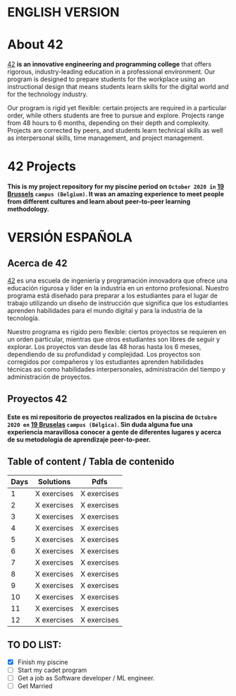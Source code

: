 


# ENGLISH VERSION


# About 42

<a href="https://www.42.us.org/">42</a> **is an innovative engineering and programming college** that offers rigorous, industry-leading education in a professional environment. Our program is designed to prepare students for the workplace using an instructional design that means students learn skills for the digital world and for the technology industry.

Our program is rigid yet flexible: certain projects are required in a particular order, while others students are free to pursue and explore. Projects range from 48 hours to 6 months, depending on their depth and complexity. Projects are corrected by peers, and students learn technical skills as well as interpersonal skills, time management, and project management.


# 42 Projects
#### This is my project repository for my piscine period on `October 2020 in` <a href="https://www.s19.be/">19 Brussels</a> `campus (Belgium)`. It was an amazing experience to meet people from different cultures and learn about peer-to-peer learning methodology.

# VERSIÓN ESPAÑOLA

## Acerca de 42

<a href="https://www.42.us.org/">42</a> es una escuela de ingeniería y programación innovadora que ofrece una educación rigurosa y líder en la industria en un entorno profesional. Nuestro programa está diseñado para preparar a los estudiantes para el lugar de trabajo utilizando un diseño de instrucción que significa que los estudiantes aprenden habilidades para el mundo digital y para la industria de la tecnología.

Nuestro programa es rígido pero flexible: ciertos proyectos se requieren en un orden particular, mientras que otros estudiantes son libres de seguir y explorar. Los proyectos van desde las 48 horas hasta los 6 meses, dependiendo de su profundidad y complejidad. Los proyectos son corregidos por compañeros y los estudiantes aprenden habilidades técnicas así como habilidades interpersonales, administración del tiempo y administración de proyectos.

## Proyectos 42
#### Este es mi repositorio de proyectos realizados en la piscina de `Octubre 2020 en` <a href="https://www.s19.be/">19 Bruselas</a> `campus (Bélgica)`. Sin duda alguna fue una experiencia maravillosa conocer a gente de diferentes lugares y acerca de su metodologia de aprendizaje peer-to-peer.

<h2>Table of content / Tabla de contenido</h2>

| Days | Solutions | Pdfs |
|-----|-------|----------|
|1| X exercises| X exercises |
|2| X exercises| X exercises |
|3| X exercises| X exercises |
|4| X exercises| X exercises |
|5| X exercises| X exercises |
|6| X exercises| X exercises |
|7| X exercises| X exercises |
|8| X exercises| X exercises |
|9| X exercises| X exercises |
|10| X exercises| X exercises |
|11| X exercises| X exercises |
|12| X exercises| X exercises |


## TO DO LIST:

- [x] Finish my piscine
- [ ] Start my cadet program
- [ ] Get a job as Software developer / ML engineer.
- [ ] Get Married
